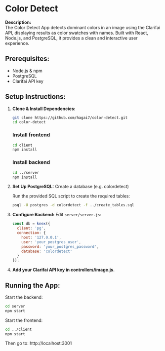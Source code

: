 # **Color Detect**
**Description:**<br />
The Color Detect App detects dominant colors in an image using the Clarifai API, displaying results as color swatches with names. Built with React, Node.js, and PostgreSQL, it provides a clean and interactive user experience.

## **Prerequisites:**
- Node.js & npm
- PostgreSQL
- Clarifai API key

## **Setup Instructions:**
1. **Clone & Install Dependencies:**
    ```bash
    git clone https://github.com/hagai7/color-detect.git
    cd color-detect
    ```

    ### **Install frontend**
    ```bash
    cd client
    npm install
    ```

    ### **Install backend**
    ```bash
    cd ../server
    npm install
    ```

2. **Set Up PostgreSQL:**
    Create a database (e.g. colordetect)

    Run the provided SQL script to create the required tables:
    ```bash
    psql -U postgres -d colordetect -f ../create_tables.sql
    ```

3. **Configure Backend:**
    Edit `server/server.js`:
    ```javascript
    const db = knex({
      client: 'pg',
      connection: {
        host: '127.0.0.1',
        user: 'your_postgres_user',
        password: 'your_postgres_password',
        database: 'colordetect'
      }
    });
    ```

4. **Add your Clarifai API key in controllers/image.js.**

## **Running the App:**
Start the backend:
```bash
cd server
npm start
```

Start the frontend:
```bash
cd ../client
npm start
```
Then go to: http://localhost:3001

